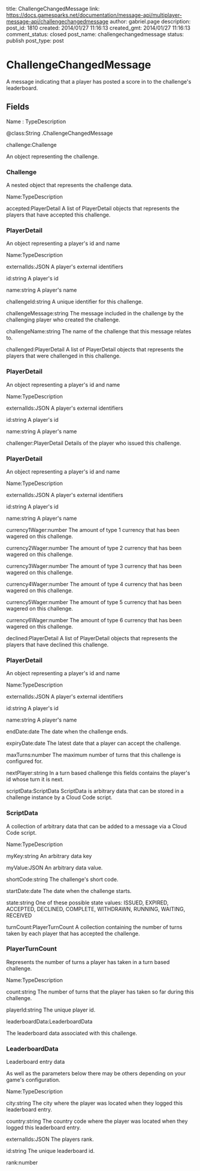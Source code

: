 title: ChallengeChangedMessage
link: https://docs.gamesparks.net/documentation/message-api/multiplayer-message-api/challengechangedmessage
author: gabriel.page
description: 
post_id: 1810
created: 2014/01/27 11:16:13
created_gmt: 2014/01/27 11:16:13
comment_status: closed
post_name: challengechangedmessage
status: publish
post_type: post

<!--A message indicating that a player has posted a score in to the challenge's leaderboard. -->

# ChallengeChangedMessage

A message indicating that a player has posted a score in to the challenge's leaderboard.

## Fields

Name : TypeDescription

@class:String
.ChallengeChangedMessage

challenge:Challenge

An object representing the challenge.

### Challenge

A nested object that represents the challenge data.

Name:TypeDescription

accepted:PlayerDetail
A list of PlayerDetail objects that represents the players that have accepted this challenge.

### PlayerDetail

An object representing a player's id and name

Name:TypeDescription

externalIds:JSON
A player's external identifiers

id:string
A player's id

name:string
A player's name

challengeId:string
A unique identifier for this challenge.

challengeMessage:string
The message included in the challenge by the challenging player who created the challenge.

challengeName:string
The name of the challenge that this message relates to.

challenged:PlayerDetail
A list of PlayerDetail objects that represents the players that were challenged in this challenge.

### PlayerDetail

An object representing a player's id and name

Name:TypeDescription

externalIds:JSON
A player's external identifiers

id:string
A player's id

name:string
A player's name

challenger:PlayerDetail
Details of the player who issued this challenge.

### PlayerDetail

An object representing a player's id and name

Name:TypeDescription

externalIds:JSON
A player's external identifiers

id:string
A player's id

name:string
A player's name

currency1Wager:number
The amount of type 1 currency that has been wagered on this challenge.

currency2Wager:number
The amount of type 2 currency that has been wagered on this challenge.

currency3Wager:number
The amount of type 3 currency that has been wagered on this challenge.

currency4Wager:number
The amount of type 4 currency that has been wagered on this challenge.

currency5Wager:number
The amount of type 5 currency that has been wagered on this challenge.

currency6Wager:number
The amount of type 6 currency that has been wagered on this challenge.

declined:PlayerDetail
A list of PlayerDetail objects that represents the players that have declined this challenge.

### PlayerDetail

An object representing a player's id and name

Name:TypeDescription

externalIds:JSON
A player's external identifiers

id:string
A player's id

name:string
A player's name

endDate:date
The date when the challenge ends.

expiryDate:date
The latest date that a player can accept the challenge.

maxTurns:number
The maximum number of turns that this challenge is configured for.

nextPlayer:string
In a turn based challenge this fields contains the player's id whose turn it is next.

scriptData:ScriptData
ScriptData is arbitrary data that can be stored in a challenge instance by a Cloud Code script.

### ScriptData

A collection of arbitrary data that can be added to a message via a Cloud Code script.

Name:TypeDescription

myKey:string
An arbitrary data key

myValue:JSON
An arbitrary data value.

shortCode:string
The challenge's short code.

startDate:date
The date when the challenge starts.

state:string
One of these possible state values: ISSUED, EXPIRED, ACCEPTED, DECLINED, COMPLETE, WITHDRAWN, RUNNING, WAITING, RECEIVED

turnCount:PlayerTurnCount
A collection containing the number of turns taken by each player that has accepted the challenge.

### PlayerTurnCount

Represents the number of turns a player has taken in a turn based challenge.

Name:TypeDescription

count:string
The number of turns that the player has taken so far during this challenge.

playerId:string
The unique player id.

leaderboardData:LeaderboardData

The leaderboard data associated with this challenge.

### LeaderboardData

Leaderboard entry data

As well as the parameters below there may be others depending on your game's configuration.

Name:TypeDescription

city:string
The city where the player was located when they logged this leaderboard entry.

country:string
The country code where the player was located when they logged this leaderboard entry.

externalIds:JSON
The players rank.

id:string
The unique leaderboard id.

rank:number